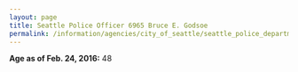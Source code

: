 ```yaml
---
layout: page
title: Seattle Police Officer 6965 Bruce E. Godsoe
permalink: /information/agencies/city_of_seattle/seattle_police_department/copbook/6965/
---
```


**Age as of Feb. 24, 2016:** 48
